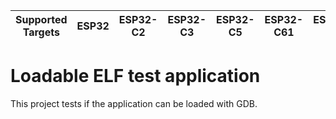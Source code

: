 | Supported Targets | ESP32 | ESP32-C2 | ESP32-C3 | ESP32-C5 | ESP32-C61 | ESP32-P4 | ESP32-S2 | ESP32-S3 |
| ----------------- | ----- | -------- | -------- | -------- | --------- | -------- | -------- | -------- |

# Loadable ELF test application

This project tests if the application can be loaded with GDB.
